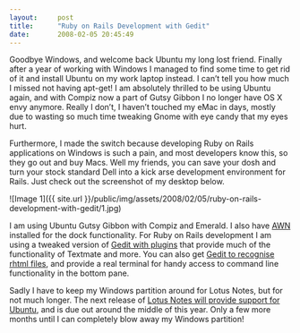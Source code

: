 ```yaml
---
layout:     post
title:      "Ruby on Rails Development with Gedit"
date:       2008-02-05 20:45:49
---
```


Goodbye Windows, and welcome back Ubuntu my long lost friend. Finally after a year of working with Windows I managed to find some time to get rid of it and install Ubuntu on my work laptop instead. I can’t tell you how much I missed not having apt-get! I am absolutely thrilled to be using Ubuntu again, and with Compiz now a part of Gutsy Gibbon I no longer have OS X envy anymore. Really I don’t, I haven’t touched my eMac in days, mostly due to wasting so much time tweaking Gnome with eye candy that my eyes hurt.

Furthermore, I made the switch because developing Ruby on Rails applications on Windows is such a pain, and most developers know this, so they go out and buy Macs. Well my friends, you can save your dosh and turn your stock standard Dell into a kick arse development environment for Rails. Just check out the screenshot of my desktop below.

![Image 1]({{ site.url }}/public/img/assets/2008/02/05/ruby-on-rails-development-with-gedit/1.jpg)

I am using Ubuntu Gutsy Gibbon with Compiz and Emerald. I also have [AWN](https://launchpad.net/awn) installed for the dock functionality. For Ruby on Rails development I am using a tweaked version of [Gedit with plugins](http://crepuscular-homunculus.blogspot.com/2007/10/gedit-for-ruby-and-everything-else-on.html) that provide much of the functionality of Textmate and more. You can also get [Gedit to recognise rhtml files](http://robzon.aenima.pl/2007/10/ubuntu-710-rails-gedit-and.html), and provide a real terminal for handy access to command line functionality in the bottom pane.

Sadly I have to keep my Windows partition around for Lotus Notes, but for not much longer. The next release of [Lotus Notes will provide support for Ubuntu](http://www.linux.com/feed/125651), and is due out around the middle of this year. Only a few more months until I can completely blow away my Windows partition!
